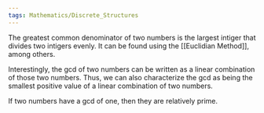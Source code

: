```yaml
---
tags: Mathematics/Discrete_Structures
---
```


The greatest common denominator of two numbers is the largest intiger that divides two intigers evenly. It can be found using the [[Euclidian Method]], among others.

Interestingly, the gcd of two numbers can be written as a linear combination of those two numbers. Thus, we can also characterize the gcd as being the smallest positive value of a linear combination of two numbers.

If two numbers have a gcd of one, then they are relatively prime. 